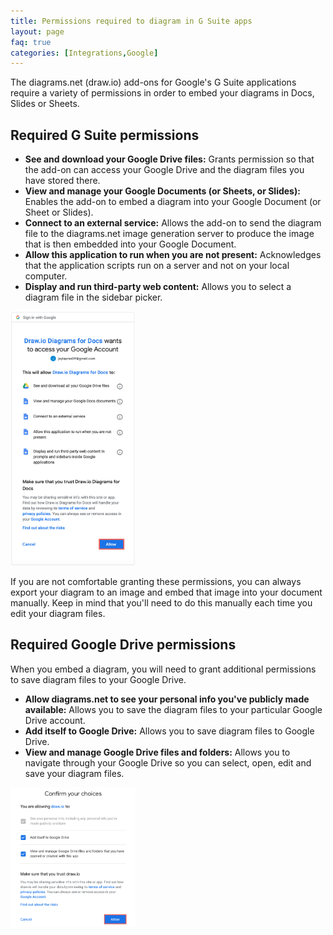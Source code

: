 ```yaml
---
title: Permissions required to diagram in G Suite apps
layout: page
faq: true
categories: [Integrations,Google]
---
```


The diagrams.net (draw.io) add-ons for Google's G Suite applications require a variety of permissions in order to embed your diagrams in Docs, Slides or Sheets.

## Required G Suite permissions

* **See and download your Google Drive files:** Grants permission so that the add-on can access your Google Drive and the diagram files you have stored there.
* **View and manage your Google Documents (or Sheets, or Slides):** Enables the add-on to embed a diagram into your Google Document (or Sheet or Slides).
* **Connect to an external service:** Allows the add-on to send the diagram file to the diagrams.net image generation server to produce the image that is then embedded into your Google Document.
* **Allow this application to run when you are not present:** Acknowledges that the application scripts run on a server and not on your local computer.
* **Display and run third-party web content:** Allows you to select a diagram file in the sidebar picker.

<img src="/assets/img/blog/diagrams-docs-grant-permission.png" style="width=100%;max-width:200px;height:auto;" alt="Grant permission for diagrams.net (draw.io) to access your Google Drive files and Google Docs">

If you are not comfortable granting these permissions, you can always export your diagram to an image and embed that image into your document manually. Keep in mind that you'll need to do this manually each time you edit your diagram files.

## Required Google Drive permissions

When you embed a diagram, you will need to grant additional permissions to save diagram files to your Google Drive.

* **Allow diagrams.net to see your personal info you've publicly made available:** Allows you to save the diagram files to your particular Google Drive account.
* **Add itself to Google Drive:** Allows you to save diagram files to Google Drive.
* **View and manage Google Drive files and folders:** Allows you to navigate through your Google Drive so you can select, open, edit and save your diagram files.

<img src="/assets/img/blog/google-drive-permissions.png" style="width=100%;max-width:200px;height:auto;" alt="Grant permission for diagrams.net to access your Google Drive files and Google Docs">
